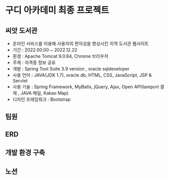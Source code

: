 # 구디 아카데미 최종 프로젝트
## 씨앗 도서관
* 온라인 서비스를 이용해 사용자의 편의성을 향상시킨 지역 도서관 웹사이트
* 기간 : 2022.00.00 ~ 2022.12.22
* 환경 : Apache Tomcat 9.0.64, Chrome 브라우저
* 주제 : 자격증 정보 공유
* 개발 : Spring Tool Suite 3.9 version , oracle sqldeveloper
* 사용 언어 : JAVA(JDK 1.7), oracle db, HTML, CSS, JavaScript, JSP & Servlet
* 사용 기술 : Spring Framework, MyBatis, jQuery, Ajax, Open API(Iamport 결제 , JAVA 메일, Kakao Map)
* 디자인 프레임워크 : Bootstrap
## 팀원
## ERD
## 개발 환경 구축
## 노션
